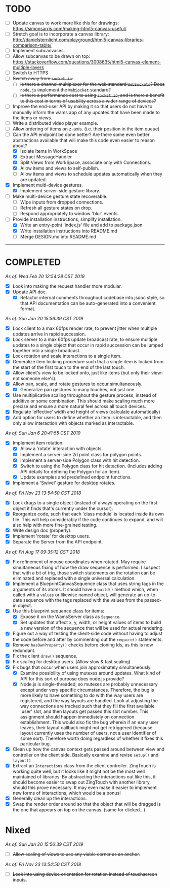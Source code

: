 # TODO

- [ ] Update canvas to work more like this for drawings:
  <https://simonsarris.com/making-html5-canvas-useful/>
- [ ] Stretch goal is to incorporate a canvas library:
  <http://danielsternlicht.com/playground/html5-canvas-libraries-comparison-table/>
- [ ] Implement subcanvases.
- [ ] Allow subcanvas to be drawn on top:
  <https://stackoverflow.com/questions/3008635/html5-canvas-element-multiple-layers>
- [ ] Switch to HTTPS
- [ ] ~~Switch away from `socket.io`.~~ 
    + [ ] ~~Is there a channel multiplexor for the web standard `WebSockets`?
      Does `node.js` implement the `WebSocket` standard?~~
    + [ ] ~~Is there a performance cost to using `socket.io`, and is there a
      benefit to this cost in terms of usability across a wider range of
      devices?~~
- [ ] Improve the end-user API by making it so that users do not have to
  manually inform the wams app of any updates that have been made to the items
  or views.
- [ ] Write a distributed video player example.
- [ ] Allow ordering of items on z-axis. (i.e. their position in the item queue)
- [ ] Can the API endpoint be done better? Are there some even better
  abstractions available that will make this code even easier to reason about?
    + [X] Isolate Items in WorkSpace
    + [X] Extract MessageHandler
    + [X] Split Views from WorkSpace, associate only with Connections.
    + [X] Allow items and views to self-publish.
    + [ ] Allow items and views to schedule updates automatically when they are
      updated.
- [X] Implement multi-device gestures.
    + [X] Implement server-side gesture library.
- [ ] Make multi-device gesture state recoverable.
    + [ ] Wipe inputs from dropped connections.
    + [ ] Refresh all gesture states on drop.
    + [ ] Respond appropriately to window 'blur' events.
- [ ] Provide installation instructions, simplify installation.
    + [X] Write an entry-point 'index.js' file and add to package.json
    + [X] Write installation instructions into README.md
    + [ ] Merge DESIGN.md into README.md

---

# COMPLETED

_As of: Wed Feb 20 12:54:28 CST 2019_

- [X] Look into making the request handler more modular.
- [X] Update API doc.
    + [X] Refactor internal comments throughout codebase into jsdoc style, so
      that API documentation can be auto-generated into a convenient format.

_As of: Sun Jan 20 15:56:39 CST 2019_

- [X] Lock client to a max 60fps render rate, to prevent jitter when multiple
  updates arrive in rapid succession.
- [X] Lock server to a max 60fps update broadcast rate, to ensure multiple
  updates to a single object that occur in rapid succession can be lumped
  together into a single broadcast.
- [X] Lock rotation and scale interactions to a single item.
- [X] Generalize item locking procedure such that a single item is locked from
  the start of the first touch to the end of the last touch.
- [X] Allow client's view to be locked onto, just like items (but only their
  view- not someone else's).
- [X] Allow pan, scale, and rotate gestures to occur simultaneously.
    + [X] Generalize pan gestures to many touches, not just one.
- [X] Use multiplicative scaling throughout the gesture process, instead of
  additive or some combination. This should make scaling much more precise and
  ensure a more natural feel across all touch devices.
- [X] Regulate 'effective' width and height of views (calculate automatically)
- [X] Add option for users to define whether an item is interactable, and then
  only allow interaction with objects marked as interactable.

_As of: Sun Jan  6 20:41:55 CST 2019_

- [X] Implement item rotation.
    + [X] Allow a 'rotate' interaction with objects.
    + [X] Implement a server-side 2d point class for polygon points.
    + [X] Implement a server-side Polygon class with hit detection.
    + [X] Switch to using the Polygon class for hit detection. (Includes adding
      API details for defining the Polygon for an Item).
    + [X] Update examples and predefined endpoint functions.
- [X] Implement a 'Swivel' gesture for desktop rotates.

_As of: Fri Nov 23 13:54:50 CST 2018_

- [X] Lock drags to a single object (instead of always operating on the first
  object it finds that's currently under the cursor).
- [X] Reorganize code, such that each 'class module' is located inside its own
  file. This will help considerably if the code continues to expand, and will
  also help with more fine-grained testing.
- [X] Write design doc (properly).
- [X] Implement 'rotate' for desktop users.
- [X] Separate the Server from the API endpoint.

_As of: Fri Aug 17 09:35:12 CST 2018_

- [X] Fix refinement of mouse coordinates when rotated.  May require
  simultaneous fixing of how the draw sequence is performed.  I suspect that
  with a bit of trig, those switch statements on the rotation can be eliminated
  and replaced with a single universal calculation.
- [X] Implement a BlueprintCanvasSequence class that uses string tags in the
  arguments of its atoms. It should have a `build()` method which, when called
  with a `values` or likewise named object, will generate an up-to-date sequence
  with the tags replaced with the values from the passed-in object.
- [X] Use this blueprint sequence class for items:
    + [X] Expose it on the WamsServer class as `Sequence`.
    + [X] Set updates that affect x, y, width, or height values of items to
      build a new version of the sequence that will be used for actual
      rendering.
- [X] Figure out a way of testing the client-side code without having to adjust
  the code before and after by commenting out the `require()` statements.
- [X] Remove `hasOwnProperty()` checks before cloning Ids, as this is now
  redundant.
- [X] Fix the client `draw()` sequence.
- [X] Fix scaling for desktop users. (Allow slow & fast scaling)
- [X] Fix bugs that occur when users join approximately simultaneously.
    + [X] Examine possibility of using mutexes around updates. What kind of API
      for this sort of purpose does node.js provide?
    + [X] Node.js is single-threaded, so mutexes are probably unnecessary except
      under very specific circumstances. Therefore, the bug is more likely to
      have something to do with the way users are registered, and the way
      layouts are handled. Look at adjusting the way connections are tracked
      such that they fill the first available 'user' slot, and then layouts get
      passed this slot number. This assignment should happen immediately on
      connection establishment.  This would also fix the bug wherein if an early
      user leaves, their layout callback might not get retriggered (because
      layout currently uses the number of users, not a user identifier of some
      sort). Therefore worth doing regardless of whether it fixes this
      particular bug.
- [X] Clean up how the canvas context gets passed around between view and
  controller on the client side. Basically examine and revise `setup()` and
  `layout()`
- [X] Extract an `Interactions` class from the client controller. ZingTouch is
  working quite well, but it looks like it might not be the most well maintained
  of libraries. By abstracting the interactions out like this, it should become
  easier to swap out ZingTouch with another library, should this prove
  necessary. It may even make it easier to implement new forms of interactions,
  which would be a bonus!
- [X] Generally clean up the interactions.
- [X] Swap the render order around so that the object that will be dragged is
  the one that appears on top on the canvas. (same for clicked...)

# Nixed

_As of: Sun Jan 20 15:56:39 CST 2019_

- [ ] ~~Allow scaling of views to use any viable corner as an anchor.~~

_As of: Fri Nov 23 13:54:50 CST 2018_

- [ ] ~~Look into using device orientation for rotation instead of touchscreen
      inputs.~~

